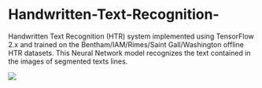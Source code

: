 # Handwritten-Text-Recognition-

Handwritten Text Recognition (HTR) system implemented using TensorFlow 2.x and trained on the Bentham/IAM/Rimes/Saint Gall/Washington offline HTR datasets. This Neural Network model recognizes the text contained in the images of segmented texts lines.

<img src="https://github.com/arthurflor23/handwritten-text-recognition/blob/master/doc/image/header.png?raw=true">
